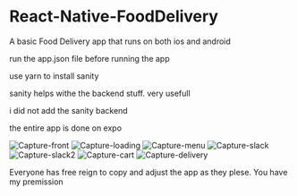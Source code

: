 # React-Native-FoodDelivery
A basic Food Delivery app that runs on both ios and android

run the app.json file before running the app<p>
use yarn to install sanity<p>
sanity helps withe the backend stuff. very usefull<p>
i did not add the sanity backend<p>
the entire app is done on expo<p>

![Capture-front](https://user-images.githubusercontent.com/58827285/184357808-0a788625-aeef-4926-b9f5-128a31e901e6.PNG)
![Capture-loading](https://user-images.githubusercontent.com/58827285/184357818-7ac4b2d8-a8a2-4106-89f6-7f560c7bb147.PNG)
![Capture-menu](https://user-images.githubusercontent.com/58827285/184357822-bccfe85e-3de5-454a-98b7-b989e620d5b3.PNG)
![Capture-slack](https://user-images.githubusercontent.com/58827285/184357824-16daf025-9f9e-477c-8b45-b061706aa300.PNG)
![Capture-slack2](https://user-images.githubusercontent.com/58827285/184357826-f0f5a85a-4746-4fd4-a193-c9486a1fedbe.PNG)
![Capture-cart](https://user-images.githubusercontent.com/58827285/184357832-81a96cc4-1e02-4930-a492-fcf0d49b277a.PNG)
![Capture-delivery](https://user-images.githubusercontent.com/58827285/184357835-772ec04d-c90f-490c-ae20-c2c0e2523206.PNG)

Everyone has free reign to copy and adjust the app as they plese. You have my premission
